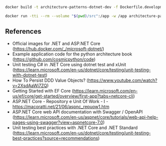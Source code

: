 ```sh
docker build -t architecture-patterns-dotnet-dev -f Dockerfile.development .
```

``` sh
docker run -tti --rm --volume "$(pwd)/src":/app -w /app architecture-patterns-dotnet-dev bash
```

## References

- Official images for .NET and ASP.NET Core (https://hub.docker.com/_/microsoft-dotnet/)
- Example application code for the python architecture book (https://github.com/cosmicpython/code)
- Unit testing C# in .NET Core using dotnet test and xUnit (https://learn.microsoft.com/en-us/dotnet/core/testing/unit-testing-with-dotnet-test)
- How To Persist DDD Value Objects? (https://www.youtube.com/watch?v=2XsdAaWi7ZQ)
- Getting Started with EF Core (https://learn.microsoft.com/en-us/ef/core/get-started/overview/first-app?tabs=netcore-cli)
- ASP.NET Core - Repository e Unit Of Work - I - https://macoratti.net/21/06/aspnc_repuow1.htm
- ASP.NET Core web API documentation with Swagger / OpenAPI (https://learn.microsoft.com/en-us/aspnet/core/tutorials/web-api-help-pages-using-swagger?view=aspnetcore-7.0)
- Unit testing best practices with .NET Core and .NET Standard (https://learn.microsoft.com/en-us/dotnet/core/testing/unit-testing-best-practices?source=recommendations)